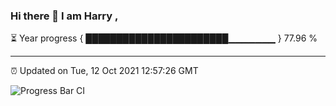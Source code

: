### Hi there 👋 I am Harry , 

⏳ Year progress { ███████████████████████▁▁▁▁▁▁▁ } 77.96 %

---

⏰ Updated on Tue, 12 Oct 2021 12:57:26 GMT

![Progress Bar CI](https://github.com/duykhang68/duykhang68/workflows/Progress%20Bar%20CI/badge.svg)
